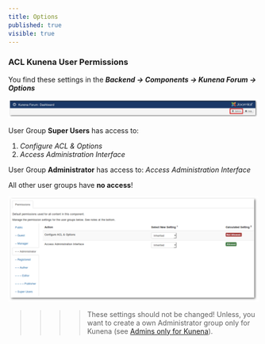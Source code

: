 ```yaml
---
title: Options
published: true
visible: true
---
```


### ACL Kunena User Permissions

You find these settings in the **_Backend -> Components -> Kunena Forum -> Options_**

![](options_m332.png)

User Group **Super Users** has access to:
1. _Configure ACL & Options_
2. _Access Administration Interface_

User Group **Administrator** has access to: _Access Administration Interface_

All other user groups have **no access**!

![](acl_b2.png)

>>>> These settings should not be changed! Unless, you want to create a own Administrator group only for Kunena (see [Admins only for Kunena](../../../../faq/admins-only-for-kunena)).




